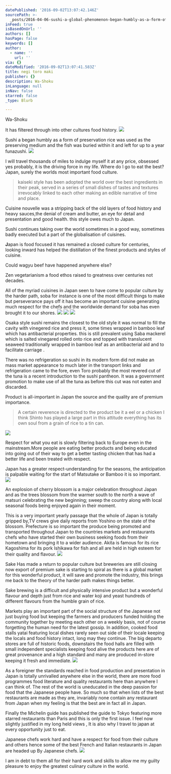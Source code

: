 ```yaml
---
datePublished: '2016-09-02T13:07:42.146Z'
sourcePath: >-
  _posts/2016-04-06-sushi-a-global-phenomenon-began-humbly-as-a-form-of-preserv.md
inFeed: true
isBasedOnUrl: ''
authors: []
hasPage: false
keywords: []
author:
  - name: ''
    url: ''
via: {}
dateModified: '2016-09-02T13:07:41.583Z'
title: negi toro maki
publisher: {}
description: Wa-Shoku
inLanguage: null
inNav: false
starred: false
_type: Blurb

---
```

Wa-Shoku

It has filtered through into other cultures food history.
![](https://s3-us-west-2.amazonaws.com/the-grid-img/p/6029f96a562ae2626c25f7356b28116d17623c75.jpg)

Sushi a began humbly as a form of preservation rice was used as the preserving medium and the fish was buried within it and left for up to a year funazushi.
![](https://s3-us-west-2.amazonaws.com/the-grid-img/p/7ba77b5bca272027f94a439d99aad9338bc1a00f.jpg)

I will travel thousands of miles to indulge myself it at any price, obsessed yes probably, it is the driving force in my life. Where do I go to eat the best? Japan, surely the worlds most important food culture.

> kaiseki style has been adopted the world over the best ingredients in their peak, served in a series of small dishes of tastes and textures irrevocably linked to each other making an edible narrative of time and place.

Cuisine nouvelle was a stripping back of the old layers of food history and heavy sauces,the denial of cream and butter, an eye for detail and presentation and good health. this style owes much to Japan.

Sushi continues taking over the world sometimes in a good way, sometimes badly executed but a part of the globalisation of cuisines.

**J**apan is food focused it has remained a closed culture for centuries, looking inward has helped the distillation of the finest products and styles of cuisine.

Could wagyu beef have happened anywhere else?

Zen vegetarianism a food ethos raised to greatness over centuries not decades.

All of the myriad cuisines in Japan seen to have come to popular culture by the harder path, soba for instance is one of the most difficult things to make but perseverance pays off it has become an important cuisine generating much respect for the chefs and the worldwide demand for soba has even brought it to our shores.
![](https://the-grid-user-content.s3-us-west-2.amazonaws.com/d75bf3a1-77c5-4ea2-b872-96c93b907038.jpg)
![](https://s3-us-west-2.amazonaws.com/the-grid-img/p/f48bc6dd6617b51cdc05d88855230ddd295176b6.jpg)
![](https://s3-us-west-2.amazonaws.com/the-grid-img/p/81cc23ad00074ec26aaa3e695ec9e3629f7ea901.jpg)

Osaka style sushi remains the closest to the old style it was normal to fill the cavity with vinegered rice and press it, some times wrapped in bamboo leaf which has antibacterial properties. this is still prevalent using Saba mackerel which is salted vinegared rolled onto rice and topped with translucent seaweed traditionally wrapped in bamboo leaf as an antibacterial aid and to facilitate carriage .

There was no refrigeration so sushi in its modern form did not make an mass market appearance to much later in the transport links and refrigeration came to the fore, even Toro probably the most revered cut of the tuna is a recent introduction to the sushi pantheon. It was a government promotion to make use of all the tuna as before this cut was not eaten and discarded.

Product is all-important in Japan the source and the quality are of premium importance.

> A certain reverence is directed to the product be it a eel or a chicken I think Shinto has played a large part in this attitude everything has its own soul from a grain of rice to a tin can.

![](https://s3-us-west-2.amazonaws.com/the-grid-img/p/a3acea0b01816c35459bbb6f0fe1a50bc79e3447.jpg)

Respect for what you eat is slowly filtering back to Europe even in the mainstream.More people are eating better products and being educated into going out of their way to get a better tasting chicken that has had a better life and been treated with respect.

Japan has a greater respect-understanding for the seasons, the anticipation is palpable waiting for the start of Matsutake or Bamboo it is so important.
![](https://the-grid-user-content.s3-us-west-2.amazonaws.com/a0ff47e0-a6d3-4608-a079-3f6f97b342eb.jpg)

An explosion of cherry blossom is a major celebration throughout Japan and as the trees blossom from the warmer south to the north a wave of matsuri celebrating the new beginning; sweep the country along with local seasonal foods being enjoyed again in their moment.

This is a very important yearly passage that the whole of Japan is totally gripped by,TV crews give daily reports from Yoshino on the state of the blossom. Prefecture is so important the produce being promoted and transported throughout Japan to the countries markets and restaurants chefs who have started their own business seeking foods from their hometown and bringing it to a wider audience. Akita is famous for its rice Kagoshima for its pork Ishikawa for fish and all are held in high esteem for their quality and flavour.
![](https://s3-us-west-2.amazonaws.com/the-grid-img/p/47f54b60995a21c71981855e3e5f9489bf651cfc.jpg)

Sake Has made a return to popular culture but breweries are still closing now export of premium sake is starting to spiral as there is a global market for this wonderful product, it will save and promote the industry, this brings me back to the theory of the harder path makes things better.

Sake brewing is a difficult and physically intensive product but a wonderful flavour and depth just from rice and water koji and yeast hundreds of different flavours from the humble grain of rice.

Markets play an important part of the social structure of the Japanese not just buying food but keeping the farmers and producers funded holding the community together by meeting each other on a weekly basis, not of course forgetting the human need for the latest gossip. In addition, cooked food stalls yatai featuring local dishes rarely seen out side of their locale keeping the locals and food history intact, long may they continue. The big departo stores are full of historic foods, downstairs the food halls are filled with small independent specialists keeping food alive the products here are of great provenance and a high standard and many are produced in-store keeping it fresh and immediate.
![](https://s3-us-west-2.amazonaws.com/the-grid-img/p/44e2017d668a6e3cad03a30cbe7ef718611851ac.jpg)

As a foreigner the standards reached in food production and presentation in Japan is totally unrivalled anywhere else in the world, there are more food programmes food literature and quality restaurants here than anywhere I can think of. The rest of the world is uneducated in the deep passion for food that the Japanese people have. So much so that when lists of the best restaurants are made as they are, invariably none contain any restaurant from Japan when my feeling is that the best are in fact all in Japan.

Finally the Michelin guide has published the guide to Tokyo featuring more starred restaurants than Paris and this is only the first issue. I feel now slightly justified in my long held views , It is also why I travel to japan at every opportunity just to eat.

Japanese chefs work hard and have a respect for food from their culture and others hence some of the best French and Italian restaurants in Japan are headed up By Japanese chefs.
![](https://s3-us-west-2.amazonaws.com/the-grid-img/p/70c1b522563fe741f55c6c1816b0aff471e61516.jpg)

I am in debt to them all for their hard work and skills to allow me my guilty pleasure to enjoy the greatest culinary culture in the world.